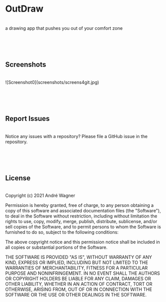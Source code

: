 # OutDraw
<br />
a drawing app that pushes you out of your comfort zone

<br /><br /><br />


## Screenshots
<br />
![Screenshot0](screenshots/screens4git.jpg)

<br /><br /><br />


## Report Issues
<br />
Notice any issues with a repository? Please file a GitHub issue in the repository.

<br /><br /><br />


## License
<br />
Copyright (c) 2021 André Wagner

Permission is hereby granted, free of charge, to any person obtaining a copy
of this software and associated documentation files (the "Software"), to deal
in the Software without restriction, including without limitation the rights
to use, copy, modify, merge, publish, distribute, sublicense, and/or sell
copies of the Software, and to permit persons to whom the Software is
furnished to do so, subject to the following conditions:

The above copyright notice and this permission notice shall be included in all
copies or substantial portions of the Software.

THE SOFTWARE IS PROVIDED "AS IS", WITHOUT WARRANTY OF ANY KIND, EXPRESS OR
IMPLIED, INCLUDING BUT NOT LIMITED TO THE WARRANTIES OF MERCHANTABILITY,
FITNESS FOR A PARTICULAR PURPOSE AND NONINFRINGEMENT. IN NO EVENT SHALL THE
AUTHORS OR COPYRIGHT HOLDERS BE LIABLE FOR ANY CLAIM, DAMAGES OR OTHER
LIABILITY, WHETHER IN AN ACTION OF CONTRACT, TORT OR OTHERWISE, ARISING FROM,
OUT OF OR IN CONNECTION WITH THE SOFTWARE OR THE USE OR OTHER DEALINGS IN THE
SOFTWARE.
